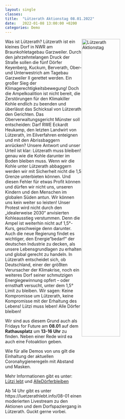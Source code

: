 ```yaml
---
layout: single
classes: 
title:  "Lützerath Aktionstag 08.01.2022"
date:   2022-01-08 13:00:00 +0200
categories: Demo
---
```


<img src="https://github.com/fridaysforfuture-landau-pfalz/fridaysforfuture-landau-pfalz.github.io/blob/main/assets/images/L%C3%BCtzerath/L%C3%BCtzerath%20Aktionstag.png?raw=true" alt="Lützerath Aktionstag" style="float:right;" height="50%" width="50%">

Was ist Lützerath? Lützerath ist ein kleines Dorf in NWR am Braunkohletagebau Garzweiler. 
Durch den jahrzehntelangen Druck der Straße sollen die fünf Dörfer Keyenberg, Kuckum, Berverath, Ober- und Unterwestrich am Tagebau Garzweiler II gerettet werden. Ein großer Sieg der Klimagerechtigkeitsbewegung! Doch die Ampelkoalition ist nicht bereit, die Zerstörungen für den Klimakiller Kohle endlich zu beenden und überlässt das Schicksal von Lützerath den Gerichten. Das Oberverwaltungsgericht Münster soll entscheiden: Darf RWE Eckardt Heukamp, den letzten Landwirt von Lützerath, im Eilverfahren enteignen und mit den Abrissbaggern anrücken? 
Unsere Antwort und unser Urteil ist klar: Lützerath muss bleiben! genau wie die Kohle darunter im Boden bleiben muss. Wenn wir die Kohle unter Lützerath abbaggern werden wir mit Sicherheit nicht die 1,5 Grenze unterbieten können. Und diesen Fehler für etwas Profit können und dürfen wir nicht uns, unseren Kindern und den Menschen im globalen Süden antun. Wir können uns kein weiter so leisten! Unser Protest wird nicht durch den „idealerweise 2030“ anvisierten Kohleausstieg verstummen. Denn die Ampel ist weiterhin nicht auf 1,5°-Kurs, geschweige denn darunter. Auch die neue Regierung findet es wichtiger, den Energie“bedarf“ der deutschen Industrie zu decken, als unsere Lebensgrundlagen zu erhalten und global gerecht zu handeln. In Lützerath entscheidet sich, ob Deutschland, einer der größten Verursacher der Klimakrise, noch ein weiteres Dorf seiner schmutzigen Energiegewinnung opfert – oder ernsthaft versucht, unter dem 1,5° Limit zu bleiben. Wir sagen: Keine Kompromisse um Lützerath, keine Kompromisse mit der Erhaltung des Lebens! Lützi muss leben! Alle Dörfer bleiben!

Wir sind aus diesem Grund auch als Fridays for Future am <b>08.01</b> auf dem <b>Rathausplatz</b> um <b>13-16 Uhr</b> zu finden. Neben einer Rede wird ea auch eine Fotoaktion geben. <br>
<p></p>
Wie für alle Demos von uns gilt die Einhaltung der aktuellen Coronahygieneregeln mit Abstand und Masken. <br>
<p></p>
Mehr Informationen gibt es unter: <a href="http://luetzerathlebt.info/" target="_blank" >Lützi lebt</a> und <a href="https://www.alle-doerfer-bleiben.de/demo/" target="_blank" >AlleDörferbleiben</a>
<p></p>
Ab 14 Uhr gibt es unter https://luetzerathlebt.info/08-01 einen moderierten Livestream zu den Aktionen und dem Dorfspaziergang in Lützerath. Guckt gerne vorbei. 

